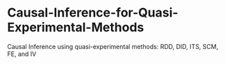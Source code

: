 # Causal-Inference-for-Quasi-Experimental-Methods
Causal Inference using quasi-experimental methods: RDD, DID, ITS, SCM, FE, and IV

